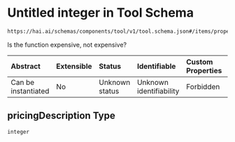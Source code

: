 # Untitled integer in Tool Schema

```txt
https://hai.ai/schemas/components/tool/v1/tool.schema.json#/items/properties/pricingDescription
```

Is the function expensive, not expensive?

| Abstract            | Extensible | Status         | Identifiable            | Custom Properties | Additional Properties | Access Restrictions | Defined In                                                                                     |
| :------------------ | :--------- | :------------- | :---------------------- | :---------------- | :-------------------- | :------------------ | :--------------------------------------------------------------------------------------------- |
| Can be instantiated | No         | Unknown status | Unknown identifiability | Forbidden         | Allowed               | none                | [tool.schema.json\*](../../schemas/components/tool/v1/tool.schema.json "open original schema") |

## pricingDescription Type

`integer`

